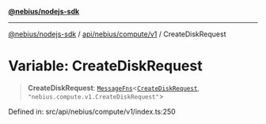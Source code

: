 [**@nebius/nodejs-sdk**](../../../../../README.md)

***

[@nebius/nodejs-sdk](../../../../../README.md) / [api/nebius/compute/v1](../README.md) / CreateDiskRequest

# Variable: CreateDiskRequest

> **CreateDiskRequest**: [`MessageFns`](../../../../../runtime/protos/core/interfaces/MessageFns.md)\<[`CreateDiskRequest`](../interfaces/CreateDiskRequest.md), `"nebius.compute.v1.CreateDiskRequest"`\>

Defined in: src/api/nebius/compute/v1/index.ts:250
